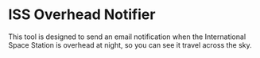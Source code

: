 # ISS Overhead Notifier

This tool is designed to send an email notification when the International Space 
Station is overhead at night, so you can see it travel across the sky.